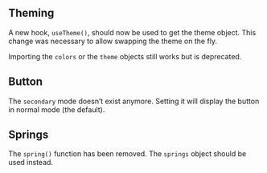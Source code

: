 ## Theming

A new hook, `useTheme()`, should now be used to get the theme object. This
change was necessary to allow swapping the theme on the fly.

Importing the `colors` or the `theme` objects still works but is deprecated.

## Button

The `secondary` mode doesn’t exist anymore. Setting it will display the button in normal mode (the default).

## Springs

The `spring()` function has been removed. The `springs` object should be used instead.
